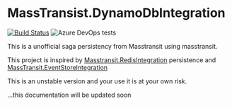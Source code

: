 # MassTransist.DynamoDbIntegration

[![Build Status](https://dev.azure.com/fernandoseguim/MassTransist.DynamoDbIntegration/_apis/build/status/fernandoseguim.MassTransist.DynamoDbIntegration?branchName=master)](https://dev.azure.com/fernandoseguim/MassTransist.DynamoDbIntegration/_build/latest?definitionId=8&branchName=master) ![Azure DevOps tests](https://img.shields.io/azure-devops/tests/fernandoseguim/MassTransist.DynamoDbIntegration/8)

This is a unofficial saga persistency from Masstransit using masstransit.

This project is inspired by [Masstransit.RedisIntegration](https://github.com/MassTransit/MassTransit/tree/develop/src/Persistence/MassTransit.RedisIntegration) persistence and [MassTransit.EventStoreIntegration](https://github.com/alexeyzimarev/MassTransit.EventStoreIntegration)

This is an unstable version and your use  it is at your own risk.

...this documentation will be updated soon
